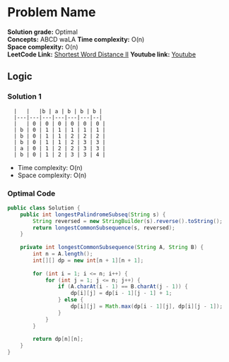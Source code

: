 # Problem Name

**Solution grade:** Optimal  
**Concepts:** ABCD waLA
**Time complexity:** O(n)  
**Space complexity:** O(n)  
**LeetCode Link:** [Shortest Word Distance II](https://leetcode.com/problems/KADASBDVBDSVBKJDS)
**Youtube link:** [Youtube](https://www.youtube.com/watch?v=AzER0wuL0QY)

## Logic




### Solution 1

      |   |   |b | a | b | b | b |
      |---|---|---|---|---|---|--|
      |   | 0 | 0 | 0 | 0 | 0 | 0 |
      | b | 0 | 1 | 1 | 1 | 1 | 1 |
      | b | 0 | 1 | 1 | 2 | 2 | 2 |
      | b | 0 | 1 | 1 | 2 | 3 | 3 |
      | a | 0 | 1 | 2 | 2 | 3 | 3 |
      | b | 0 | 1 | 2 | 3 | 3 | 4 |

- Time complexity: O(n)
- Space complexity: O(n)


### Optimal Code

```java
public class Solution {
    public int longestPalindromeSubseq(String s) {
        String reversed = new StringBuilder(s).reverse().toString();
        return longestCommonSubsequence(s, reversed);
    }
    
    private int longestCommonSubsequence(String A, String B) {
        int n = A.length();
        int[][] dp = new int[n + 1][n + 1];
        
        for (int i = 1; i <= n; i++) {
            for (int j = 1; j <= n; j++) {
                if (A.charAt(i - 1) == B.charAt(j - 1)) {
                    dp[i][j] = dp[i - 1][j - 1] + 1;
                } else {
                    dp[i][j] = Math.max(dp[i - 1][j], dp[i][j - 1]);
                }
            }
        }
        
        return dp[n][n];
    }
}
```
